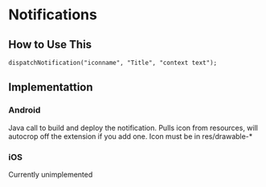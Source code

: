 # Notifications

## How to Use This
    dispatchNotification("iconname", "Title", "context text");

## Implementattion

### Android
Java call to build and deploy the notification. Pulls icon from resources, will autocrop off the extension if you add one. Icon must be in res/drawable-*

### iOS
Currently unimplemented
